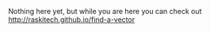 Nothing here yet,
but while you are here you can check out http://raskitech.github.io/find-a-vector

